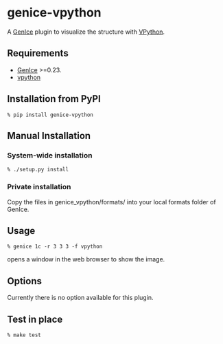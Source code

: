 # genice-vpython

A [GenIce](https://github.com/vitroid/GenIce) plugin to visualize the structure with [VPython](http://vpython.org).

## Requirements

* [GenIce](https://github.com/vitroid/GenIce) >=0.23.
* [vpython](https//vpython.org) 

## Installation from PyPI

    % pip install genice-vpython

## Manual Installation

### System-wide installation

    % ./setup.py install

### Private installation

Copy the files in genice_vpython/formats/ into your local formats folder of GenIce.

## Usage

	% genice 1c -r 3 3 3 -f vpython
opens a window in the web browser to show the image.

## Options

Currently there is no option available for this plugin.

## Test in place

    % make test
